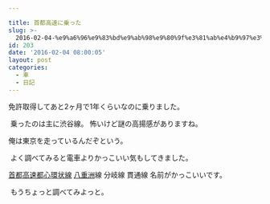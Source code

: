```yaml
---

title: 首都高速に乗った
slug: >-
  2016-02-04-%e9%a6%96%e9%83%bd%e9%ab%98%e9%80%9f%e3%81%ab%e4%b9%97%e3%81%a3%e3%81%9f
id: 203
date: '2016-02-04 08:00:05'
layout: post
categories:
  - 車
  - 日記
---
```


免許取得してあと2ヶ月で1年くらいなのに乗りました。

 乗ったのは主に渋谷線。 怖いけど謎の高揚感がありますね。

俺は東京を走っているんだぞという。

 よく調べてみると電車よりかっこいい気もしてきました。 

[首都高速都心環状線](http://d.hatena.ne.jp/keyword/%BC%F3%C5%D4%B9%E2%C2%AE%C5%D4%BF%B4%B4%C4%BE%F5%C0%FE) [八重洲](http://d.hatena.ne.jp/keyword/%C8%AC%BD%C5%BD%A7)線 分岐線 貫通線 名前がかっこいいです。

 もうちょっと調べてみよっと。